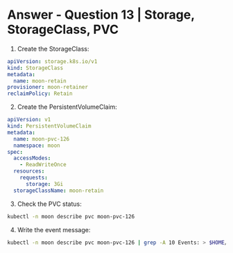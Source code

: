 # Answer - Question 13 | Storage, StorageClass, PVC

1. Create the StorageClass:
```yaml
apiVersion: storage.k8s.io/v1
kind: StorageClass
metadata:
  name: moon-retain
provisioner: moon-retainer
reclaimPolicy: Retain
```

2. Create the PersistentVolumeClaim:
```yaml
apiVersion: v1
kind: PersistentVolumeClaim
metadata:
  name: moon-pvc-126
  namespace: moon
spec:
  accessModes:
    - ReadWriteOnce
  resources:
    requests:
      storage: 3Gi
  storageClassName: moon-retain
```

3. Check the PVC status:
```bash
kubectl -n moon describe pvc moon-pvc-126
```

4. Write the event message:
```bash
kubectl -n moon describe pvc moon-pvc-126 | grep -A 10 Events: > $HOME/ckad-simulation/13/pvc-126-reason
```
